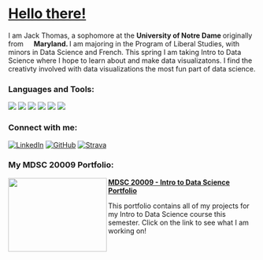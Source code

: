 <h1> <a href="https://www.youtube.com/watch?v=6D9Uh6oeMlA">Hello there!</a> </h1>
<p> I am Jack Thomas, a sophomore at the <b>University of Notre Dame </b> originally from <img src="https://cdn.countryflags.com/thumbs/maryland/flag-round-250.png" width="13"/> <b>Maryland. </b> I am majoring in the Program of Liberal Studies, with minors in Data Science and French. This spring I am taking Intro to Data Science where I hope to learn about and make data visualizatons. I find the creativty involved with data visualizations the most fun part of data science.</p>
<h3> Languages and Tools: </h3>
<p>
  <img src="https://img.shields.io/badge/Python-FFD43B?style=for-the-badge&logo=python&logoColor=blue" /> 
  <img src="https://img.shields.io/badge/Pandas-2C2D72?style=for-the-badge&logo=pandas&logoColor=white" />
  <img src="https://img.shields.io/badge/Streamlit-FF4B4B?style=for-the-badge&logo=Streamlit&logoColor=white"/>
  <img src="https://img.shields.io/badge/R-276DC3?style=for-the-badge&logo=r&logoColor=white" />
  <img src="https://img.shields.io/badge/Microsoft_Excel-217346?style=for-the-badge&logo=microsoft-excel&logoColor=white" />
  <img src="https://img.shields.io/badge/LaTeX-47A141?style=for-the-badge&logo=LaTeX&logoColor=white" />
</p>

<h3> Connect with me: </h3>
<p> <a href="https://www.linkedin.com/in/jack-thomas-645a712a8/" target="_blank"><img alt="LinkedIn" src="https://img.shields.io/badge/LinkedIn-0077B5?style=for-the-badge&logo=linkedin&logoColor=white"/></a> <a href="https://github.com/jack-b-thomas" target="blank"><img alt="GitHub" src="https://img.shields.io/badge/GitHub-100000?style=for-the-badge&logo=github&logoColor=white" /><a> <a href="https://www.strava.com/athletes/100368999" target="blank"><img alt="Strava" src="https://img.shields.io/badge/Strava-FC4C02?style=for-the-badge&logo=strava&logoColor=white" /></a> 
</p>

<h3>My MDSC 20009 Portfolio: </h3>

<img align="left" width="200" height="150" src="https://encrypted-tbn0.gstatic.com/images?q=tbn:ANd9GcRws38ZeKAvLwXAx_WmaTLvw1VdLFtzzeYpTbzAl8bm-fZ1sl43ftCVW6I3PZI7DGdlGHU&usqp=CAU"> **[MDSC 20009 - Intro to Data Science Portfolio ](https://github.com/jack-b-thomas/THOMAS-Data-Science-Portfolio)**
<p> This portfolio contains all of my projects for my Intro to Data Science course this semester. Click on the link to see what I am working on! 
</p>
<br>

#
